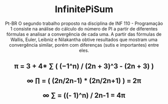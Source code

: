 <div align="center"> 
  <h1> InfinitePiSum </h1> 

Pt-BR
O segundo trabalho proposto na disciplina de INF 110 - Programação 1 consiste na
análise do cálculo do número de PI a partir de diferentes fórmulas e analisar a
convergência de cada uma. A partir das fórmulas de Wallis, Euler, Leibniz e
Nilakantha obtive resultados que mostram uma convergência similar, porém com
diferenças (sutis e importantes) entre eles.
  
</div>

<div align="center">

  <h2 font="bold">π = 3 + 4*  ∑   ( (−1^n) / (2n + 3)^3 - (2n + 3) )



∞
∏  = ( (2n/2n-1) * (2n/2n+1) ) = 2π


∞
∑   = ((- 1)^n) / 2n-1 = 4π

  </h2>
  
</div>
